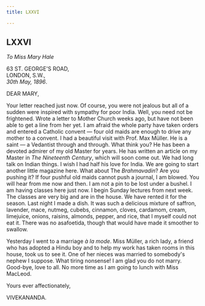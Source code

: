 ```yaml
---
title: LXXVI

---
```





  

  
  
  
  


## LXXVI

*To Miss Mary Hale*

63 ST. GEORGE'S ROAD,  
LONDON, S.W.,  
*30th May, 1896*.

DEAR MARY,

Your letter reached just now. Of course, you were not jealous but all of
a sudden were inspired with sympathy for poor India. Well, you need not
be frightened. Wrote a letter to Mother Church weeks ago, but have not
been able to get a line from her yet. I am afraid the whole party have
taken orders and entered a Catholic convent — four old maids are enough
to drive any mother to a convent. I had a beautiful visit with Prof. Max
Müller. He is a saint — a Vedantist through and through. What think you?
He has been a devoted admirer of my old Master for years. He has written
an article on my Master in *The Nineteenth Century*, which will soon
come out. We had long talk on Indian things. I wish I had half his love
for India. We are going to start another little magazine here. What
about The *Brahmavadin*? Are you pushing it? If four pushful old maids
cannot push a journal, I am blowed. You will hear from me now and then.
I am not a pin to be lost under a bushel. I am having classes here just
now. I begin Sunday lectures from next week. The classes are very big
and are in the house. We have rented it for the season. Last night I
made a dish. It was such a delicious mixture of saffron, lavender, mace,
nutmeg, cubebs, cinnamon, cloves, cardamom, cream, limejuice, onions,
raisins, almonds, pepper, and rice, that I myself could not eat it.
There was no asafoetida, though that would have made it smoother to
swallow.

Yesterday I went to a marriage *à la mode*. Miss Müller, a rich lady, a
friend who has adopted a Hindu boy and to help my work has taken rooms
in this house, took us to see it. One of her nieces was married to
somebody's nephew I suppose. What tiring nonsense! I am glad you do not
marry. Good-bye, love to all. No more time as I am going to lunch with
Miss MacLeod. 

Yours ever affectionately,

VIVEKANANDA.


